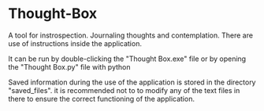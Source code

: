 # Thought-Box
A tool for instrospection. Journaling thoughts and contemplation.
There are use of instructions inside the application.

It can be run by double-clicking the "Thought Box.exe" file or by opening the "Thought Box.py" file with python

Saved information during the use of the application is stored in the directory "saved_files". it is recommended not to to 
modify any of the text files in there to ensure the correct functioning of the application.
